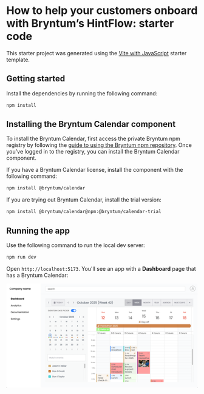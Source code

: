 # How to help your customers onboard with Bryntum’s HintFlow: starter code

This starter project was generated using the [Vite with JavaScript](https://vite.dev/guide/#scaffolding-your-first-vite-project) starter template.

## Getting started

Install the dependencies by running the following command: 

```sh
npm install
```

## Installing the Bryntum Calendar component

To install the Bryntum Calendar, first access the private Bryntum npm registry by following the [guide to using the Bryntum npm repository](https://bryntum.com/products/calendar/docs/guide/Calendar/npm-repository#repository-access). Once you’ve logged in to the registry, you can install the Bryntum Calendar component.

If you have a Bryntum Calendar license, install the component with the following command:

```bash
npm install @bryntum/calendar
```

If you are trying out Bryntum Calendar, install the trial version:

```bash
npm install @bryntum/calendar@npm:@bryntum/calendar-trial
```

## Running the app

Use the following command to run the local dev server:

```sh
npm run dev
```

Open `http://localhost:5173`. You'll see an app with a **Dashboard** page that has a Bryntum Calendar:

![Bryntum Calendar](./assets/bryntum-calendar-app.png)